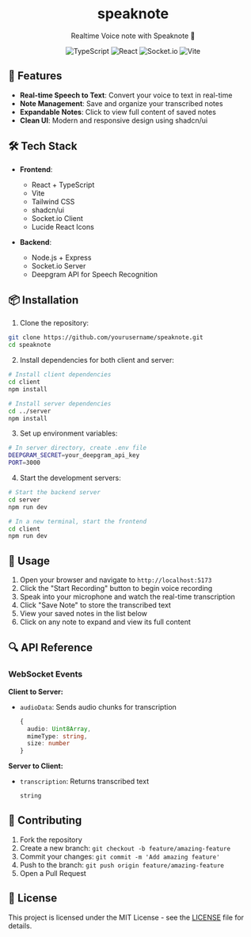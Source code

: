 <div align="center">
<h1>speaknote</h1>
Realtime Voice note with Speaknote 🎵

![TypeScript](https://img.shields.io/badge/TypeScript-007ACC?style=for-the-badge&logo=typescript&logoColor=white)
![React](https://img.shields.io/badge/React-20232A?style=for-the-badge&logo=react&logoColor=61DAFB)
![Socket.io](https://img.shields.io/badge/Socket.io-black?style=for-the-badge&logo=socket.io&badgeColor=010101)
![Vite](https://img.shields.io/badge/vite-%23646CFF.svg?style=for-the-badge&logo=vite&logoColor=white)
</div>

## 🚀 Features

- **Real-time Speech to Text**: Convert your voice to text in real-time
- **Note Management**: Save and organize your transcribed notes
- **Expandable Notes**: Click to view full content of saved notes
- **Clean UI**: Modern and responsive design using shadcn/ui

## 🛠️ Tech Stack

- **Frontend**:
  - React + TypeScript
  - Vite
  - Tailwind CSS
  - shadcn/ui
  - Socket.io Client
  - Lucide React Icons

- **Backend**:
  - Node.js + Express
  - Socket.io Server
  - Deepgram API for Speech Recognition

## 📦 Installation

1. Clone the repository:
```bash
git clone https://github.com/yourusername/speaknote.git
cd speaknote
```

2. Install dependencies for both client and server:
```bash
# Install client dependencies
cd client
npm install

# Install server dependencies
cd ../server
npm install
```

3. Set up environment variables:
```bash
# In server directory, create .env file
DEEPGRAM_SECRET=your_deepgram_api_key
PORT=3000
```

4. Start the development servers:
```bash
# Start the backend server
cd server
npm run dev

# In a new terminal, start the frontend
cd client
npm run dev
```

## 🔧 Usage

1. Open your browser and navigate to `http://localhost:5173`
2. Click the "Start Recording" button to begin voice recording
3. Speak into your microphone and watch the real-time transcription
4. Click "Save Note" to store the transcribed text
5. View your saved notes in the list below
6. Click on any note to expand and view its full content

## 🔍 API Reference

### WebSocket Events

**Client to Server:**
- `audioData`: Sends audio chunks for transcription
  ```typescript
  {
    audio: Uint8Array,
    mimeType: string,
    size: number
  }
  ```

**Server to Client:**
- `transcription`: Returns transcribed text
  ```typescript
  string
  ```

## 🤝 Contributing

1. Fork the repository
2. Create a new branch: `git checkout -b feature/amazing-feature`
3. Commit your changes: `git commit -m 'Add amazing feature'`
4. Push to the branch: `git push origin feature/amazing-feature`
5. Open a Pull Request

## 📝 License

This project is licensed under the MIT License - see the [LICENSE](LICENSE) file for details.

